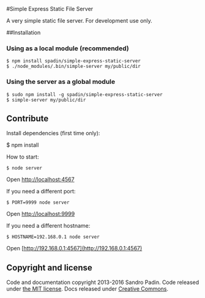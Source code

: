 #Simple Express Static File Server

A very simple static file server. For development use only.

##Installation


### Using as a local module (recommended)

    $ npm install spadin/simple-express-static-server
    $ ./node_modules/.bin/simple-server my/public/dir


### Using the server as a global module

    $ sudo npm install -g spadin/simple-express-static-server
    $ simple-server my/public/dir
    

    
## Contribute

Install dependencies (first time only):

   $ npm install

How to start:

    $ node server

Open [http://localhost:4567](http://localhost:4567)

If you need a different port:

    $ PORT=9999 node server

Open [http://localhost:9999](http://localhost:9999)

If you need a different hostname:

    $ HOSTNAME=192.168.0.1 node server

Open [http://192.168.0.1:4567](http://192.168.0.1:4567)

## Copyright and license

Code and documentation copyright 2013-2016 Sandro Padin. Code released under [the MIT license](https://github.com/twbs/bootstrap/blob/master/LICENSE). Docs released under [Creative Commons](https://github.com/twbs/bootstrap/blob/master/docs/LICENSE).



